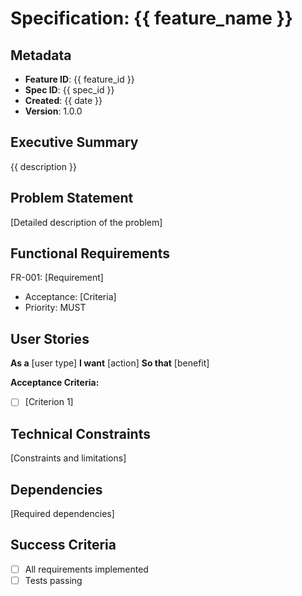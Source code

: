 <!-- SpecPulse Specification Template v1.0 -->
# Specification: {{ feature_name }}

## Metadata
- **Feature ID**: {{ feature_id }}
- **Spec ID**: {{ spec_id }}
- **Created**: {{ date }}
- **Version**: 1.0.0

## Executive Summary
{{ description }}

## Problem Statement
[Detailed description of the problem]

## Functional Requirements
FR-001: [Requirement]
  - Acceptance: [Criteria]
  - Priority: MUST

## User Stories
**As a** [user type]
**I want** [action]
**So that** [benefit]

**Acceptance Criteria:**
- [ ] [Criterion 1]

## Technical Constraints
[Constraints and limitations]

## Dependencies
[Required dependencies]

## Success Criteria
- [ ] All requirements implemented
- [ ] Tests passing
